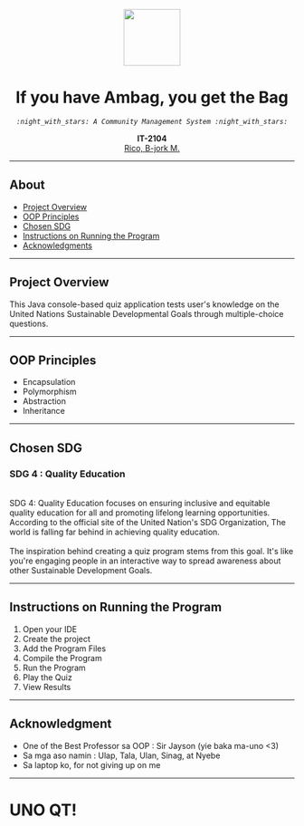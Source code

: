 <p align = "center" dir = "auto">
<img src="https://github.com/Zomoi/Final-Proj-in-Python-and-DBMS/blob/a705c33a5f9267606c4414338a4c181ef9610f1f/pxArt%20(3).png" width="100">
</p>

<h1 align = "center" tabindex="-1" class="heading element" dir="auto">If you have Ambag, you get the Bag</h1>
<p align = "center" dir= "auto">
<em>
<code> :night_with_stars: A Community Management System :night_with_stars: </code>
</em>
</p>
<p align = "center" dir="auto">
  <b>IT-2104</b>
  <br>
  <a href="https://github.com/Zomoi">
  Rico, B-jork M.
  </a>
</p>
<hr></hr>
<h2>About</h2>
<ul dir="auto">
  <li>
    <a href="#-project-overview">Project Overview</a>
  </li>
  <li>
    <a href="#-OOP-principles">OOP Principles</a>
  </li>
  <li>
    <a href="#-SDG">Chosen SDG</a>
  </li>  
  <li>
    <a href="#-instructions">Instructions on Running the Program</a>
  </li>
  <li>
    <a href="#-acknowledgment">Acknowledgments</a>
  </li>
</ul>
<hr></hr>
<div class ="markdown-heading" dir="auto">
  <h2 tabindex="-1" class="heading-element" dir="auto">Project Overview</h2>
</div>
<p dir = "auto">
  This Java console-based quiz application tests user's knowledge on the United Nations Sustainable Developmental Goals through multiple-choice questions.
</p>
<hr></hr>
<div class ="markdown-heading" dir="auto">
  <h2 tabindex="-1" class="heading-element" dir="auto">OOP Principles</h2>
</div>
<ul dir = "auto">
  <li>Encapsulation</li>
  <li>Polymorphism</li>
  <li>Abstraction</li>
  <li>Inheritance</li>
</ul>
<hr></hr>
<div class ="markdown-heading" dir="auto">
  <h2 tabindex="-1" class="heading-element" dir="auto">Chosen SDG</h2>
</div>
<p dir = "auto">
  <h3>SDG 4 : Quality Education</h3><br>
    SDG 4: Quality Education focuses on ensuring inclusive and equitable quality education for all and promoting lifelong learning opportunities. According to the official site of the United Nation's SDG Organization, The world is falling far behind in achieving quality education.
  <br>
  <br>
    The inspiration behind creating a quiz program stems from this goal. It's like you're engaging people in an interactive way to spread awareness about other Sustainable Development Goals.
</p>
<hr></hr>
<div class ="markdown-heading" dir="auto">
  <h2 tabindex="-1" class="heading-element" dir="auto">Instructions on Running the Program</h2>
</div>
<ol dir = "auto">
  <li>Open your IDE</li>
  <li>Create the project</li>
  <li>Add the Program Files</li>
  <li>Compile the Program</li>
  <li>Run the Program</li>
  <li>Play the Quiz</li>
  <li>View Results</li>
</ol>
<hr></hr>
<div class ="markdown-heading" dir="auto">
  <h2 tabindex="-1" class="heading-elemen" dir="auto">Acknowledgment</h2>
</div>
<ul>
  <li>One of the Best Professor sa OOP : Sir Jayson (yie baka ma-uno <3)</li>
  <li>Sa mga aso namin : Ulap, Tala, Ulan, Sinag, at Nyebe</li>
  <li>Sa laptop ko, for not giving up on me</li>
</ul>
<hr></hr>
<h1>UNO QT!</h1>

